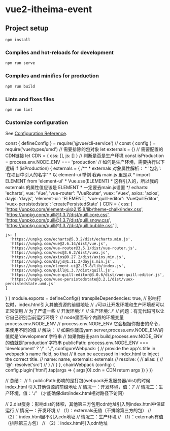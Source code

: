 # vue2-itheima-event

## Project setup
```
npm install
```

### Compiles and hot-reloads for development
```
npm run serve
```

### Compiles and minifies for production
```
npm run build
```

### Lints and fixes files
```
npm run lint
```

### Customize configuration
See [Configuration Reference](https://cli.vuejs.org/config/).


const { defineConfig } = require('@vue/cli-service')
// const { config } = require('vue/types/umd')
// 需要排除的包对象
let externals = {}
// 需要配置的CDN链接
let CDN = { css: [], js: [] }
// 判断是否是生产环境
const isProduction = process.env.NODE_ENV === 'production'
// 如何是生产环境，需要执行以下逻辑
if (isProduction) {
  externals = {
    /**
      * externals 对象属性解析：
      * '包名': '在项目中引入的名字'
      * 以 element-ui 举例 我再 main.js 里是以
      * import ELEMENT from 'element-ui'
      * Vue.use(ELEMENT)
      * 这样引入的，所以我的 externals 的属性值应该是 ELEMENT
      * 一定要去main.js设置
    */
    echarts: 'echarts',
    vue: 'Vue',
    'vue-router': 'VueRouter',
    vuex: 'Vuex',
    axios: 'axios',
    dayjs: 'dayjs',
    'element-ui': 'ELEMENT',
    'vue-quill-editor': 'VueQuillEditor',
    'vuex-persistedstate': 'createPersistedState'
  }
  CDN = {
    css: [
      'https://unpkg.com/element-ui@2.15.8/lib/theme-chalk/index.css',
      'https://unpkg.com/quill@1.3.7/dist/quill.core.css',
      'https://unpkg.com/quill@1.3.7/dist/quill.snow.css',
      'https://unpkg.com/quill@1.3.7/dist/quill.bubble.css'
    ],

    js: [
      'https://unpkg.com/echarts@5.3.2/dist/echarts.min.js',
      'https://unpkg.com/vue@2.6.14/dist/vue.js',
      'https://unpkg.com/vue-router@3.5.1/dist/vue-router.js',
      'https://unpkg.com/vuex@3.6.2/dist/vuex.js',
      'https://unpkg.com/axios@0.27.2/dist/axios.min.js',
      'https://unpkg.com/dayjs@1.11.3/dayjs.min.js',
      'https://unpkg.com/element-ui@2.15.8/lib/index.js',
      'https://unpkg.com/quill@1.3.7/dist/quill.js',
      'https://unpkg.com/vue-quill-editor@3.0.6/dist/vue-quill-editor.js',
      'https://unpkg.com/vuex-persistedstate@3.2.1/dist/vuex-persistedstate.umd.js'
    ]
  }
}
module.exports = defineConfig({
  transpileDependencies: true,
  // 影响打包时，index.html引入其他资源的前缀地址
  // ./可以让开发环境和生产环境都可以正常使用
  // 为了严谨一些
  // 开发环境:'/'
  // 生产环境:'./'
  // 问题：有无代码可以让它自己识别当前运行环境？
  // node里面有个内置的环境变量process.env.NODE_ENV
  // process.env.NODE_ENV 它会根据你敲击的命令，来使用不同的值
  // 解决：
  // 如果你敲击yarn server,process.env.NODE_ENV的值就是'development'字符串
  // 如果你敲击yarn build,process.env.NODE_ENV的值就是'production'字符串
  publicPath: process.env.NODE_ENV === 'development' ? '/' : './',
  configureWebpack: {
    // provide the app's title in webpack's name field, so that
    // it can be accessed in index.html to inject the correct title.
    // name: name,
    externals: externals
    // resolve: {
    //   alias: {
    //     '@': resolve('src')
    //   }
    // }
  },
  chainWebpack (config) {
    config.plugin('html').tap(args => {
      args[0].cdn = CDN
      return args
    })
  }
})

// 总结：
// 1. publicPath:影响的是打包(webpack开发服务器/dist)的时候index.html 引入其他资源的前缀地址
// 情况一：开发环境，值：‘/’
// 情况二：生产环境，值：‘./’ （才能确保dist/index.html相对路径下访问）

// 2.dist瘦身：影响dist的体积，其他第三方包用cdn地址引入到index.html中保证运行
// 情况一：开发环境
//  （1）：externals无值（不排除第三方的包）
//  （2）：index.html里不引入cdn地址
// 情况二：生产环境
//  （1）：externals有值（排除第三方包）
//  （2）：index.html引入cdn地址

